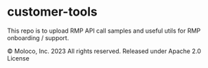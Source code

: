# customer-tools

This repo is to upload RMP API call samples and useful utils for RMP onboarding / support.

© Moloco, Inc. 2023 All rights reserved. Released under Apache 2.0 License


